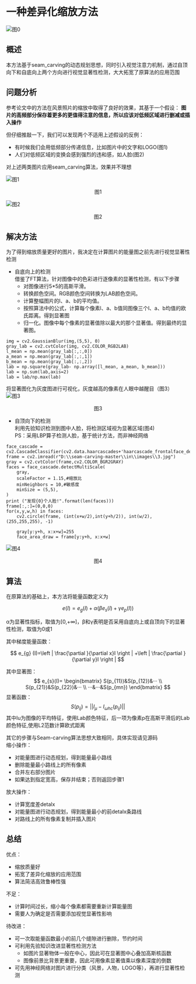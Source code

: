 #    一种差异化缩放方法

![图0](http://cdn.lcx-blog.top/img/图0.jpg "图0")
## 概述
本方法基于seam_carving的动态规划思想，同时引入视觉注意力机制，通过自顶向下和自底向上两个方向进行视觉显著性检测，大大拓宽了原算法的应用范围
## 问题分析  
参考论文中的方法在风景照片的缩放中取得了良好的效果，其基于一个假设：  __图片的高频部分保存着更多的更值得注意的信息，所以应该对低频区域进行删减或插入操作__   

但仔细推敲一下，我们可以发现两个不适用上述假设的反例：
- 有时候我们会用低频部分传递信息，比如图片中的文字和LOGO(图1) 
- 人们对低频区域的变换会感到强烈的违和感，如人脸(图2)  

对上述两类图片应用seam_carving算法，效果并不理想

![图1](http://cdn.lcx-blog.top/img/图1.jpg "图一")
<center>图1</center>  


![图2](http://cdn.lcx-blog.top/img/图2.jpg "图二")
<center>图2</center> 

## 解决方法
为了得到缩放质量更好的图片，我决定在计算图片的能量图之前先进行视觉显著性检测
- 自底向上的检测  
  借鉴了FT算法，针对图像中的色彩进行逐像素的显著性检测，有以下步骤
  - 对图像进行5*5的高斯平滑。
  - 转换颜色空间。RGB颜色空间转换为LAB颜色空间。
  - 计算整幅图片的l、a、b的平均值。
  - 按照算法中的公式，计算每个像素l、a、b值同图像三个l、a、b均值的欧氏距离。得到显著图
  - 归一化。图像中每个像素的显著值除以最大的那个显著值。得到最终的显著图。  
  
```
img = cv2.GaussianBlur(img,(5,5), 0)
gray_lab = cv2.cvtColor(img, cv2.COLOR_RGB2LAB)
l_mean = np.mean(gray_lab[:,:,0])
a_mean = np.mean(gray_lab[:,:,1])
b_mean = np.mean(gray_lab[:,:,2])
lab = np.square(gray_lab- np.array([l_mean, a_mean, b_mean]))
lab = np.sum(lab,axis=2)
lab = lab/np.max(lab) 
```
  将显著图化为灰度图进行可视化，灰度越高的像素在人眼中越醒目（图3）  
  ![图3](http://cdn.lcx-blog.top/img/图3.jpg "图三")
  <center>图3</center>

- 自顶向下的检测  
  利用先验知识检测到图中人脸，将检测区域视为显著区域(图4)  
  PS：采用LBP算子检测人脸，基于统计方法，而非神经网络
  
```
face_cascade = cv2.CascadeClassifier(cv2.data.haarcascades+'haarcascade_frontalface_default.xml')
frame = cv2.imread(r"D:\\seam-carving-master\\in\\images\\3.jpg")
gray = cv2.cvtColor(frame,cv2.COLOR_BGR2GRAY)
faces = face_cascade.detectMultiScale(
    gray,
    scaleFactor = 1.15,#缩放比
    minNeighbors = 10,#敏感度
    minSize = (5,5),
)
print ("发现{0}个人脸!".format(len(faces)))
frame[:,:]=(0,0,0)
for(x,y,w,h) in faces:
    cv2.circle(frame, (int(x+w/2),int(y+h/2)), int(w/2), (255,255,255), -1)
    
    gray[y:y+h, x:x+w]=255
    face_area_draw = frame[y:y+h, x:x+w]
```
  ![图4](http://cdn.lcx-blog.top/img/图4.jpg "图四")
<center>图4</center>   

## 算法
在原算法的基础上，本方法将能量函数定义为  

$$
e(I)=e_{g} (I)+\alpha (\beta e_{s}(I)+\gamma e_{p}(I) ) 
$$

α为显著性指标，取值为[0,+∞]，β和γ表明是否采用自底向上或自顶向下的显著性检测，取值为0或1    

其中梯度能量函数：  

$$
e_{g} (I)=\left | \frac{\partial }{\partial x}I  \right | +\left | \frac{\partial }{\partial y}I  \right |   
$$

其中显著图：  
$$
e_{s}(I)=
\begin{bmatrix}
 S(p_{11})&S(p_{12})&··· \\
 S(p_{21})&S(p_{22})&··· \\
 ···&···&S(p_{mn})
\end{bmatrix}  
$$
显著函数：   
$$
S(p_{ij})=\left | \left | I_{\mu }- I_{\omega hc }(p_{ij}) \right |  \right | 
$$
其中Iu为图像的平均特征，使用Lab颜色特征，后一项为像素p在高斯平滑后的Lab颜色特征,使用L2范数计算欧式距离


其它的步骤与Seam-carving算法思想大致相同，具体实现请见源码  
缩小操作：
- 对能量图进行动态规划，得到能量最小路线
- 删除能量最小路线上的所有像素
- 合并左右部分图片
- 如果达到指定宽高，保存并结束；否则返回步骤1   

放大操作：
- 计算宽度差detalx
- 对能量图进行动态规划，得到能量最小的前detalx条路线
- 对路线上的所有像素复制并插入图片
## 总结  

优点： 
- 缩放质量好 
- 拓宽了差异化缩放的应用范围  
- 算法简洁高效鲁棒性强  

不足： 
- 计算时间过长，缩小每个像素都需要重新计算能量图  
- 需要人为确定是否需要添加视觉显著性影响
  

待改进：  
- 可一次取能量函数最小的前几个缝隙进行删除，节约时间
- 可利用先验知识改进显著性检测方法
  - 如图片显著物体一般在中心，因此可在显著图中心叠加高斯核函数
  - 图像前景比背景更重要，因此可用像素显著值乘以像素深度的倒数
- 可先用神经网络对图片进行分类（风景，人物，LOGO等），再进行显著性检测